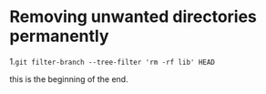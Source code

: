 # Removing unwanted directories permanently

1.`git filter-branch --tree-filter 'rm -rf lib' HEAD`

this is the beginning of the end.  

